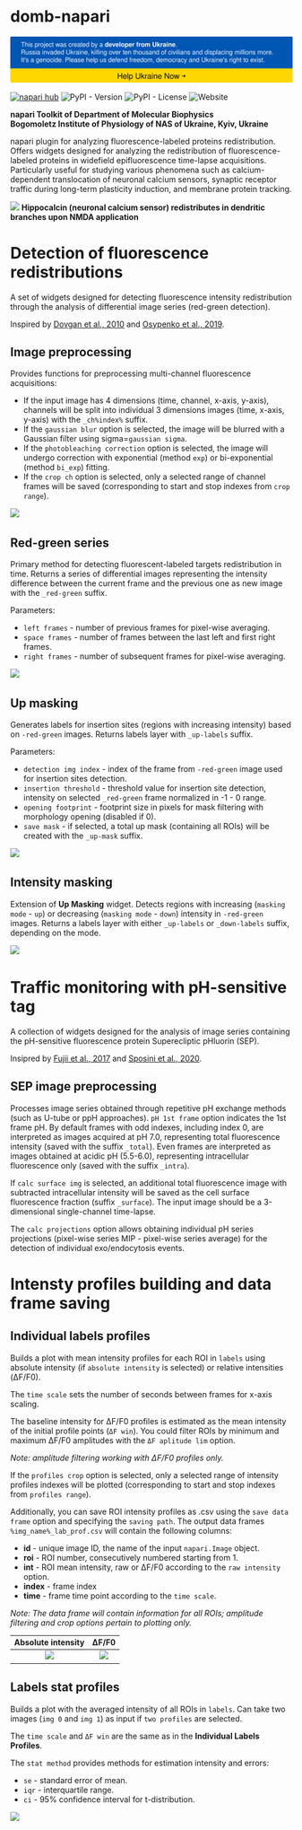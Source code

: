domb-napari
===========

[![Stand With Ukraine](https://raw.githubusercontent.com/vshymanskyy/StandWithUkraine/main/banner-direct-single.svg)](https://stand-with-ukraine.pp.ua)

[![napari hub](https://img.shields.io/endpoint?url=https://api.napari-hub.org/shields/domb-napari)](https://napari-hub.org/plugins/domb-napari)
![PyPI - Version](https://img.shields.io/pypi/v/domb-napari)
![PyPI - License](https://img.shields.io/pypi/l/domb-napari)
![Website](https://img.shields.io/website?up_message=domb.bio%2Fnapari&up_color=%2323038C93&url=https%3A%2F%2Fdomb.bio%2Fnapari%2F)

__napari Toolkit of Department of Molecular Biophysics <br /> Bogomoletz Institute of Physiology of NAS of Ukraine, Kyiv,  Ukraine__

napari plugin for analyzing fluorescence-labeled proteins redistribution. Offers widgets designed for analyzing the redistribution of fluorescence-labeled proteins in widefield epifluorescence time-lapse acquisitions. Particularly useful for studying various phenomena such as calcium-dependent translocation of neuronal calcium sensors, synaptic receptor traffic during long-term plasticity induction, and membrane protein tracking.

![](https://raw.githubusercontent.com/wisstock/domb-napari/master/images/translocation.gif)
__Hippocalcin (neuronal calcium sensor) redistributes in dendritic branches upon NMDA application__



# Detection of fluorescence redistributions
A set of widgets designed for detecting fluorescence intensity redistribution through the analysis of differential image series (red-green detection).

Inspired by [Dovgan et al., 2010](https://pubmed.ncbi.nlm.nih.gov/20704590/) and [Osypenko et al., 2019](https://www.sciencedirect.com/science/article/pii/S0969996119301974?via%3Dihub).

## Image preprocessing
Provides functions for preprocessing multi-channel fluorescence acquisitions:
- If the input image has 4 dimensions (time, channel, x-axis, y-axis), channels will be split into individual 3 dimensions images (time, x-axis, y-axis) with the `_ch%index%` suffix.
- If the `gaussian blur` option is selected, the image will be blurred with a Gaussian filter using sigma=`gaussian sigma`.
- If the `photobleaching correction` option is selected, the image will undergo correction with exponential (method `exp`) or bi-exponential (method `bi_exp`) fitting.
- If the `crop ch` option is selected, only a selected range of channel frames will be saved (corresponding to start and stop indexes from `crop range`).

![](https://raw.githubusercontent.com/wisstock/domb-napari/master/images/pic_0.png)

## Red-green series
Primary method for detecting fluorescent-labeled targets redistribution in time. Returns a series of differential images representing the intensity difference between the current frame and the previous one as new image with the `_red-green` suffix.

Parameters:

- `left frames` - number of previous frames for pixel-wise averaging.
- `space frames` - number of frames between the last left and first right frames.
- `right frames` - number of subsequent frames for pixel-wise averaging.

![](https://raw.githubusercontent.com/wisstock/domb-napari/master/images/pic_1.png)

## Up masking
Generates labels for insertion sites (regions with increasing intensity) based on `-red-green` images. Returns labels layer with `_up-labels` suffix.

Parameters:

- `detection img index` - index of the frame from `-red-green` image used for insertion sites detection.
- `insertion threshold` - threshold value for insertion site detection, intensity on selected `_red-green` frame normalized in -1 - 0 range.
- `opening footprint` - footprint size in pixels for mask filtering with morphology opening (disabled if 0).
- `save mask` - if selected, a total up mask (containing all ROIs) will be created with the `_up-mask` suffix.

![](https://raw.githubusercontent.com/wisstock/domb-napari/master/images/pic_2.png)

## Intensity masking
Extension of __Up Masking__ widget. Detects regions with increasing (`masking mode` - `up`) or decreasing (`masking mode` - `down`) intensity in `-red-green` images. Returns a labels layer with either `_up-labels` or `_down-labels` suffix, depending on the mode.

![](https://raw.githubusercontent.com/wisstock/domb-napari/master/images/pic_3.png)


# Traffic monitoring with pH-sensitive tag
A collection of widgets designed for the analysis of image series containing the pH-sensitive fluorescence protein Superecliptic pHluorin (SEP).

Insipred by [Fujii et al., 2017](https://pubmed.ncbi.nlm.nih.gov/28474392/) and [Sposini et al., 2020](https://www.nature.com/articles/s41596-020-0371-z).

## SEP image preprocessing
Processes image series obtained through repetitive pH exchange methods (such as U-tube or ppH approaches). `pH 1st frame` option indicates the 1st frame pH. By default frames with odd indexes, including index 0, are interpreted as images acquired at pH 7.0, representing total fluorescence intensity (saved with the suffix `_total`). Even frames are interpreted as images obtained at acidic pH (5.5-6.0), representing intracellular fluorescence only (saved with the suffix `_intra`).

If `calc surface img` is selected, an additional total fluorescence image with subtracted intracellular intensity will be saved as the cell surface fluorescence fraction (suffix `_surface`). The input image should be a 3-dimensional single-channel time-lapse.

The `calc projections` option allows obtaining individual pH series projections (pixel-wise series MIP - pixel-wise series average) for the detection of individual exo/endocytosis events.



# Intensty profiles building and data frame saving
## Individual labels profiles
Builds a plot with mean intensity profiles for each ROI in `labels` using absolute intensity (if `absolute intensity` is selected) or relative intensities (ΔF/F0).

The `time scale` sets the number of seconds between frames for x-axis scaling.

The baseline intensity for ΔF/F0 profiles is estimated as the mean intensity of the initial profile points (`ΔF win`). You could filter ROIs by minimum and maximum ΔF/F0 amplitudes with the `ΔF aplitude lim` option.

_Note: amplitude filtering working with ΔF/F0 profiles only._

If the `profiles crop` option is selected, only a selected range of intensity profiles indexes will be plotted (corresponding to start and stop indexes from `profiles range`).

Additionally, you can save ROI intensity profiles as .csv using the `save data frame` option and specifying the `saving path`. The output data frames `%img_name%_lab_prof.csv` will contain the following columns:

- __id__ - unique image ID, the name of the input `napari.Image` object.
- __roi__ - ROI number, consecutively numbered starting from 1.
- __int__ - ROI mean intensity, raw or ΔF/F0 according to the `raw intensity` option.
- __index__ - frame index
- __time__ - frame time point according to the `time scale`.

_Note: The data frame will contain information for all ROIs; amplitude filtering and crop options pertain to plotting only._

Absolute intensity         |  ΔF/F0
:-------------------------:|:-------------------------:
![](https://raw.githubusercontent.com/wisstock/domb-napari/master/images/pic_4.png)  |  ![](https://raw.githubusercontent.com/wisstock/domb-napari/master/images/pic_5.png)


## Labels stat profiles
Builds a plot with the averaged intensity of all ROIs in `labels`. Can take two images (`img 0` and `img 1`) as input if `two profiles` are selected.

The `time scale` and `ΔF win` are the same as in the __Individual Labels Profiles__.

The `stat method` provides methods for estimation intensity and errors:

- `se` - standard error of mean.
- `iqr` - interquartile range.
- `ci` - 95% confidence interval for t-distribution.

![](https://raw.githubusercontent.com/wisstock/domb-napari/master/images/pic_6.png)